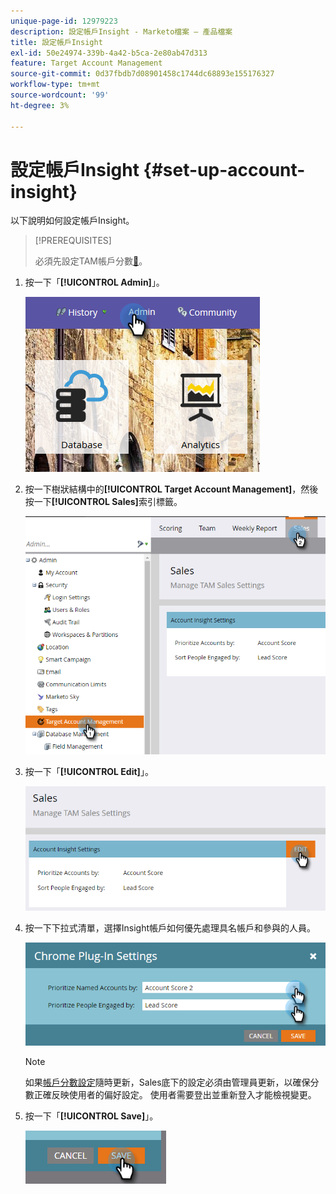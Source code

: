 ```yaml
---
unique-page-id: 12979223
description: 設定帳戶Insight - Marketo檔案 — 產品檔案
title: 設定帳戶Insight
exl-id: 50e24974-339b-4a42-b5ca-2e80ab47d313
feature: Target Account Management
source-git-commit: 0d37fbdb7d08901458c1744dc68893e155176327
workflow-type: tm+mt
source-wordcount: '99'
ht-degree: 3%

---
```


# 設定帳戶Insight {#set-up-account-insight}

以下說明如何設定帳戶Insight。

>[!PREREQUISITES]
>
>必須先設定TAM帳戶分數[&#128279;](/help/marketo/product-docs/target-account-management/setup-tam/account-score.md)。

1. 按一下「**[!UICONTROL Admin]**」。

   ![](assets/admin-1.png)

1. 按一下樹狀結構中的&#x200B;**[!UICONTROL Target Account Management]**，然後按一下&#x200B;**[!UICONTROL Sales]**&#x200B;索引標籤。

   ![](assets/set-up-account-insight-2.png)

1. 按一下「**[!UICONTROL Edit]**」。

   ![](assets/set-up-account-insight-3.png)

1. 按一下下拉式清單，選擇Insight帳戶如何優先處理具名帳戶和參與的人員。

   ![](assets/four-4.png)

   >[!NOTE]
   >
   >如果[帳戶分數設定](/help/marketo/product-docs/target-account-management/setup-tam/account-score.md)隨時更新，Sales底下的設定必須由管理員更新，以確保分數正確反映使用者的偏好設定。 使用者需要登出並重新登入才能檢視變更。

1. 按一下「**[!UICONTROL Save]**」。

   ![](assets/five-4.png)
